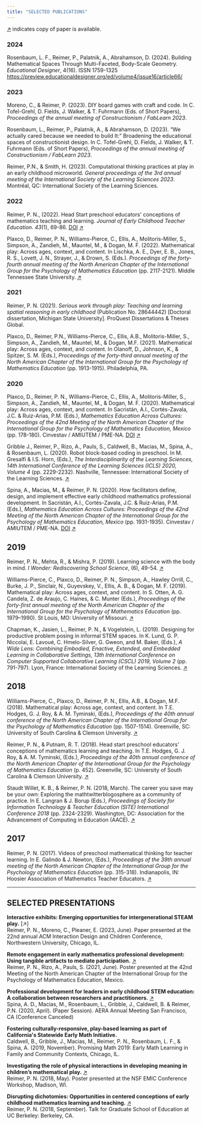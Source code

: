 ```yaml
---
title: "SELECTED PUBLICATIONS"
---
```

[↗]() indicates copy of paper is available.

### 2024

Rosenbaum, L. F., Reimer, P., Palatnik, A., Abrahamson, D. (2024). Building Mathematical Spaces Through Multi-Faceted, Body-Scale Geometry. *Educational Designer*, 4(16). ISSN 1759-1325 https://preview.educationaldesigner.org/ed/volume4/issue16/article66/

### 2023

Moreno, C., & Reimer, P. (2023). DIY board games with craft and code. In C. Tofel-Grehl, D. Fields, J. Walker, & T. Fuhrmann (Eds. of Short Papers), *Proceedings of the annual meeting of Constructionism / FabLearn 2023*.

Rosenbaum, L., Reimer, P., Palatnik, A., & Abrahamson, D. (2023). “We actually cared because we needed to build It:” Broadening the educational spaces of constructionist design. In C. Tofel-Grehl, D. Fields, J. Walker, & T. Fuhrmann (Eds. of Short Papers), *Proceedings of the annual meeting of Constructionism / FabLearn 2023*.

Reimer, P.N., & Smith, H. (2023). Computational thinking practices at play in an early childhood microworld. *General proceedings of the 3rd annual meeting of the International Society of the Learning Sciences 2023*. Montréal, QC: International Society of the Learning Sciences.

### 2022

Reimer, P. N., (2022). Head Start preschool educators' conceptions of mathematics teaching and learning. *Journal of Early Childhood Teacher Education*. *43*(1), 69-86. [DOI](https://doi.org/10.1080/10901027.2020.1818649) [↗](/publications/Head_Start_educators_conceptions_of_early.pdf)   

Plaxco, D., Reimer, P. N., Williams-Pierce, C., Ellis, A., Molitoris-Miller, S., Simpson, A., Zandieh, M., Mauntel, M., & Dogan, M. F. (2022). Mathematical play: Across ages, context, and content. In Lischka, A. E., Dyer, E. B., Jones, R. S., Lovett, J. N., Strayer, J., & Drown, S. (Eds.). *Proceedings of the forty-fourth annual meeting of the North American Chapter of the International Group for the Psychology of Mathematics Education* (pp. 2117-2121). Middle Tennessee State University. [↗](/publications/PMENA44_2022_mathematical_play.pdf) 

### 2021

Reimer, P. N. (2021). *Serious work through play: Teaching and learning spatial reasoning in early childhood* (Publication No. 28644442) [Doctoral dissertation, Michigan State University]. ProQuest Dissertations & Theses Global.

Plaxco, D., Reimer, P.N., Williams-Pierce, C., Ellis, A.B., Molitoris-Miller, S., Simpson, A., Zandieh, M., Mauntel, M., & Dogan, M.F. (2021). Mathematical play: Across ages, context, and content. In Olanoff, D., Johnson, K., & Spitzer, S. M. (Eds.), *Proceedings of the forty-third annual meeting of the North American Chapter of the International Group for the Psychology of Mathematics Education* (pp. 1913-1915). Philadelphia, PA.

### 2020

Plaxco, D., Reimer, P. N., Williams-Pierce, C., Ellis, A., Molitoris-Miller, S., Simpson, A., Zandieh, M., Mauntel, M., & Dogan, M. F. (2020). Mathematical play: Across ages, context, and content. In Sacristán, A.I., Cortés-Zavala, J.C. & Ruiz-Arias, P.M. (Eds.), *Mathematics Education Across Cultures: Proceedings of the 42nd Meeting of the North American Chapter of the International Group for the Psychology of Mathematics Education, Mexico* (pp. 178-180). Cinvestav / AMIUTEM / PME-NA.  [DOI](https:/doi.org/10.51272/pmena.42.2020) [↗](/publications/PMENA42_WG_Mathematical_Play.pdf)    

Gribble J., Reimer, P., Rizo, A., Pauls, S., Caldwell, B., Macias, M., Spina, A., & Rosenbaum, L. (2020). Robot block-based coding in preschool. In M. Gresalfi & I.S. Horn, (Eds.), *The Interdisciplinarity of the Learning Sciences, 14th International Conference of the Learning Sciences (ICLS) 2020, Volume 4* (pp. 2229-2232). Nashville, Tennessee: International Society of the Learning Sciences.  [↗](/publications/Robot_Block_based_Coding_in_Preschool.pdf)  
 
Spina, A., Macias, M., & Reimer, P. N. (2020). How facilitators define, design, and implement effective early childhood mathematics professional development. In Sacristán, A.I., Cortés-Zavala, J.C. & Ruiz-Arias, P.M. (Eds.), *Mathematics Education Across Cultures: Proceedings of the 42nd Meeting of the North American Chapter of the International Group for the Psychology of Mathematics Education, Mexico* (pp. 1931-1935). Cinvestav / AMIUTEM / PME-NA.  [DOI](https:/doi.org/10.51272/pmena.42.2020) [↗](/publications/How_facilitators_define_design_and_implement.pdf) 

## 2019

Reimer, P. N., Mehta, R., & Mishra, P. (2019). Learning science with the body in mind. *I Wonder: Rediscovering School Science*, (6), 49-54. [↗](/publications/Learning_science_with_the_body_in_mind.pdf)  

Williams-Pierce, C., Plaxco, D., Reimer, P. N., Simpson, A., Hawley Orrill, C., Burke, J. P., Sinclair, N., Guyevskey, V., Ellis, A. B., & Dogan, M. F. (2019). Mathematical play: Across ages, context, and content. In S. Otten, A. G. Candela, Z. de Araujo, C. Haines, & C. Munter (Eds.), *Proceedings of the forty-first annual meeting of the North American Chapter of the International Group for the Psychology of Mathematics Education* (pp. 1979–1990). St Louis, MO: University of Missouri. [↗](/publications/PMENA41_2019_mathematical_play.pdf)  

Chapman, K., Jasien, L., Reimer, P. N., & Vogelstein, L. (2019). Designing for productive problem posing in informal STEM spaces. In K. Lund, G. P. Niccolai, E. Lavoué, C. Hmelo-Silver, G. Gweon, and M. Baker, (Eds.), *A Wide Lens: Combining Embodied, Enactive, Extended, and Embedded Learning in Collaborative Settings, 13th International Conference on Computer Supported Collaborative Learning (CSCL) 2019, Volume 2* (pp. 791-797). Lyon, France: International Society of the Learning Sciences. [↗](/publications/Designing_for_productive_problem_posing.pdf)

## 2018

Williams-Pierce, C., Plaxco, D., Reimer, P. N., Ellis, A.B., & Dogan, M.F. (2018). Mathematical play: Across age, context, and content. In T.E. Hodges, G. J. Roy, & A. M. Tyminski, (Eds.), *Proceedings of the 40th annual conference of the North American Chapter of the International Group for the Psychology of Mathematics Education* (pp. 1507-1514). Greenville, SC: University of South Carolina & Clemson University. [↗](/publications/PMENA2018ProceedingsMathematicalPlay.pdf)  

Reimer, P. N., & Putnam, R. T. (2018). Head start preschool educators' conceptions of mathematics learning and teaching. In T.E. Hodges, G. J. Roy, & A. M. Tyminski, (Eds.), *Proceedings of the 40th annual conference of the North American Chapter of the International Group for the Psychology of Mathematics Education* (p. 452). Greenville, SC: University of South Carolina & Clemson University. [↗](/publications/Reimer_PMENA2018_Proceedings.pdf) 

Staudt Willet, K. B., & Reimer, P. N. (2018, March). The career you save may be your own: Exploring the mathtwitterblogosphere as a community of practice. In E. Langran & J. Borup (Eds.), *Proceedings of Society for Information Technology & Teacher Education (SITE) International Conference 2018* (pp. 2324-2329). Washington, DC: Association for the Advancement of Computing in Education (AACE). [↗](/publications/StaudtWilletReimer2018.pdf)  

## 2017

Reimer, P. N. (2017). Videos of preschool mathematical thinking for teacher learning. In E. Galindo & J. Newton, (Eds.), *Proceedings of the 39th annual meeting of the North American Chapter of the International Group for the Psychology of Mathematics Education* (pp. 315-318). Indianapolis, IN: Hoosier Association of Mathematics Teacher Educators. [↗](/publications/Videos_of_Preschool_Mathematical_Thinkin.pdf) 

---

## SELECTED PRESENTATIONS

**Interactive exhibits: Emerging opportunities for intergenerational STEAM play.**  [↗]  
Reimer, P. N., Moreno, C., Pleaner, E. (2023, June). Paper presented at the 22nd annual ACM Interaction Design and Children Conference, Northwestern University, Chicago, IL.

**Remote engagement in early mathematics professional development: Using tangible artifacts to mediate participation.**  [↗](/publications/Remote_engagement_in_early_mathematics.pdf)  
Reimer, P. N., Rizo, A., Pauls, S. (2021, June). Poster presented at the 42nd Meeting of the North American Chapter of the International Group for the Psychology of Mathematics Education, Mexico.

**Professional development for leaders in early childhood STEM education: A collaboration between researchers and practitioners.** [↗](http://tinyurl.com/v8hcw37)     
Spina, A. D., Macias, M., Rosenbaum, L., Gribble, J., Caldwell, B. & Reimer, P.N. (2020, April). (Paper Session). AERA Annual Meeting San Francisco, CA (Conference Canceled)
 
**Fostering culturally-responsive, play-based learning as part of California's Statewide Early Math Initiative.**  
Caldwell, B., Gribble, J., Macias, M., Reimer, P. N., Rosenbaum, L. F., & Spina, A. (2019, November). Promising Math 2019: Early Math Learning in Family and Community Contexts, Chicago, IL. 

**Investigating the role of physical interactions in developing meaning in children’s mathematical play.** [↗](/publications/Poster_physinteractionschildrenmathplay.Reimer.pdf)   
Reimer, P. N. (2018, May). Poster presented at the NSF EMIC Conference Workshop, Madison, WI. 

**Disrupting dichotomies: Opportunities in centered conceptions of early childhood mathematics learning and teaching.** [↗](https://www.youtube.com/watch?v=QyWAGexs8Mkwww.youtube.com/watch?v=QyWAGexs8Mk)    
Reimer, P. N. (2018, September). Talk for Graduate School of Education at UC Berkeley: Berkeley, CA.
